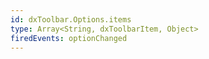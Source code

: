 ```yaml
---
id: dxToolbar.Options.items
type: Array<String, dxToolbarItem, Object>
firedEvents: optionChanged
---
```

